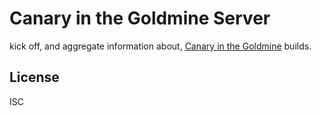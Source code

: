 # Canary in the Goldmine Server

kick off, and aggregate information about, [Canary in the Goldmine](https://github.com/nodejs/citgm) builds.

## License

ISC
